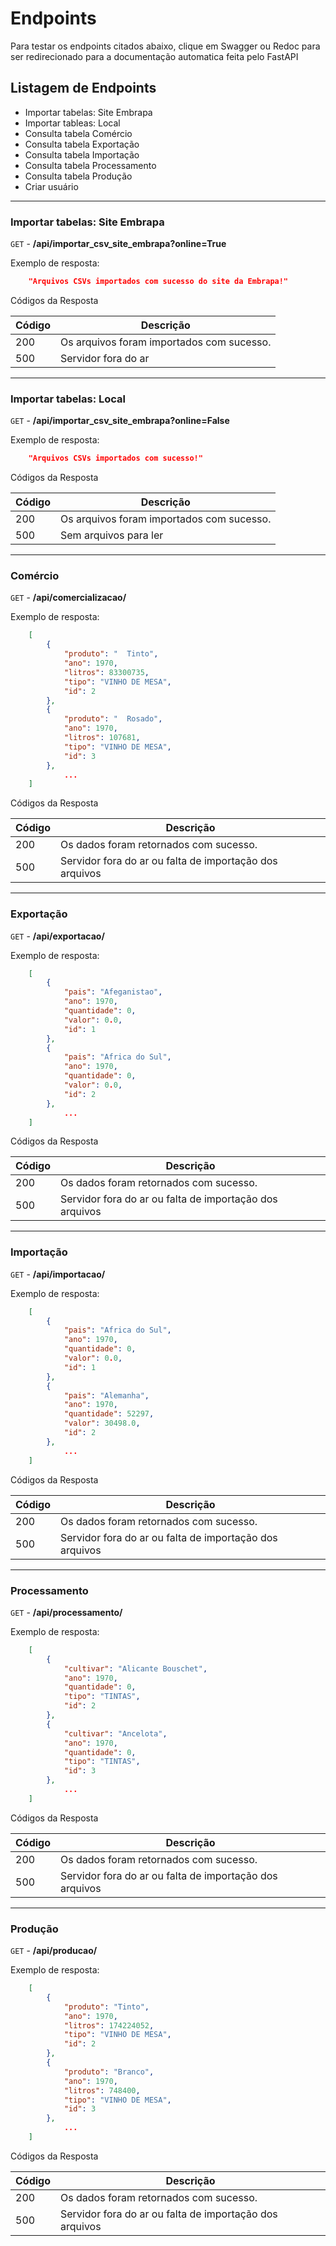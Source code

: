 # Endpoints

Para testar os endpoints citados abaixo, clique em Swagger ou Redoc para ser redirecionado para a documentação automatica feita pelo FastAPI

## Listagem de Endpoints

- Importar tabelas: Site Embrapa
- Importar tableas: Local
- Consulta tabela Comércio 
- Consulta tabela Exportação 
- Consulta tabela Importação 
- Consulta tabela Processamento 
- Consulta tabela Produção
- Criar usuário

---

### Importar tabelas: Site Embrapa

`GET` - **/api/importar_csv_site_embrapa?online=True**

Exemplo de resposta:

```json
    "Arquivos CSVs importados com sucesso do site da Embrapa!"
```

Códigos da Resposta

| Código | Descrição                            |
|--------|--------------------------------------|
|200     | Os arquivos foram importados com sucesso.|
|500     | Servidor fora do ar |

---

### Importar tabelas: Local

`GET` - **/api/importar_csv_site_embrapa?online=False**

Exemplo de resposta:

```json
    "Arquivos CSVs importados com sucesso!"
```

Códigos da Resposta

| Código | Descrição                            |
|--------|--------------------------------------|
|200     | Os arquivos foram importados com sucesso.|
|500     | Sem arquivos para ler|

---

### Comércio

`GET` - **/api/comercializacao/**

Exemplo de resposta:

```json
    [
        {
            "produto": "  Tinto",
            "ano": 1970,
            "litros": 83300735,
            "tipo": "VINHO DE MESA",
            "id": 2
        },
        {
            "produto": "  Rosado",
            "ano": 1970,
            "litros": 107681,
            "tipo": "VINHO DE MESA",
            "id": 3
        },
            ...
    ]
```

Códigos da Resposta

| Código | Descrição                            |
|--------|--------------------------------------|
|200     | Os dados foram retornados com sucesso.|
|500     | Servidor fora do ar ou falta de importação dos arquivos|

---

### Exportação

`GET` - **/api/exportacao/**

Exemplo de resposta:

```json
    [
        {
            "pais": "Afeganistao",
            "ano": 1970,
            "quantidade": 0,
            "valor": 0.0,
            "id": 1
        },
        {
            "pais": "Africa do Sul",
            "ano": 1970,
            "quantidade": 0,
            "valor": 0.0,
            "id": 2
        },
            ...
    ]
```

Códigos da Resposta

| Código | Descrição                            |
|--------|--------------------------------------|
|200     | Os dados foram retornados com sucesso.|
|500     | Servidor fora do ar ou falta de importação dos arquivos|

---

### Importação

`GET` - **/api/importacao/**

Exemplo de resposta:

```json
    [
        {
            "pais": "Africa do Sul",
            "ano": 1970,
            "quantidade": 0,
            "valor": 0.0,
            "id": 1
        },
        {
            "pais": "Alemanha",
            "ano": 1970,
            "quantidade": 52297,
            "valor": 30498.0,
            "id": 2
        },
            ...
    ]
```

Códigos da Resposta

| Código | Descrição                            |
|--------|--------------------------------------|
|200     | Os dados foram retornados com sucesso.|
|500     | Servidor fora do ar ou falta de importação dos arquivos|

---

### Processamento

`GET` - **/api/processamento/**

Exemplo de resposta:

```json
    [
        {
            "cultivar": "Alicante Bouschet",
            "ano": 1970,
            "quantidade": 0,
            "tipo": "TINTAS",
            "id": 2
        },
        {
            "cultivar": "Ancelota",
            "ano": 1970,
            "quantidade": 0,
            "tipo": "TINTAS",
            "id": 3
        },
            ...
    ]
```

Códigos da Resposta

| Código | Descrição                            |
|--------|--------------------------------------|
|200     | Os dados foram retornados com sucesso.|
|500     | Servidor fora do ar ou falta de importação dos arquivos|

---

### Produção

`GET` - **/api/producao/**

Exemplo de resposta:

```json
    [
        {
            "produto": "Tinto",
            "ano": 1970,
            "litros": 174224052,
            "tipo": "VINHO DE MESA",
            "id": 2
        },
        {
            "produto": "Branco",
            "ano": 1970,
            "litros": 748400,
            "tipo": "VINHO DE MESA",
            "id": 3
        },
            ...
    ]
```

Códigos da Resposta

| Código | Descrição                            |
|--------|--------------------------------------|
|200     | Os dados foram retornados com sucesso.|
|500     | Servidor fora do ar ou falta de importação dos arquivos|
